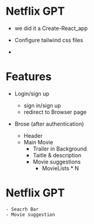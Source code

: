 # Netflix GPT

- we did it a Create-React_app

- Configure tailwind css files

- 


# Features
- Login/sign up
    - sign in/sign up
    - redirect to Browser page

- Brose (after authentication)
    - Header
    - Main Movie
         - Trailer in Background
         - Taitle & description
         - Movie suggestions
              - MovieLists * N

# Netflix GPT
    - Seacrh Bar
    - Movie suggestion
